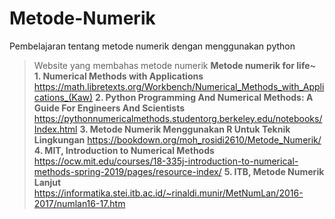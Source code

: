 # Metode-Numerik
Pembelajaran tentang metode numerik dengan menggunakan python

> Website yang membahas metode numerik
**Metode numerik for life~**
**1. Numerical Methods with Applications**
https://math.libretexts.org/Workbench/Numerical_Methods_with_Applications_(Kaw)
**2. Python Programming And Numerical Methods: A Guide For Engineers And Scientists**
https://pythonnumericalmethods.studentorg.berkeley.edu/notebooks/Index.html
**3. Metode Numerik Menggunakan R Untuk Teknik Lingkungan**
https://bookdown.org/moh_rosidi2610/Metode_Numerik/
**4. MIT, Introduction to Numerical Methods**
https://ocw.mit.edu/courses/18-335j-introduction-to-numerical-methods-spring-2019/pages/resource-index/
**5. ITB, Metode Numerik Lanjut**
https://informatika.stei.itb.ac.id/~rinaldi.munir/MetNumLan/2016-2017/numlan16-17.htm
